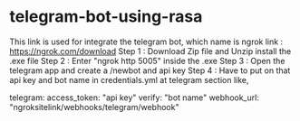 # telegram-bot-using-rasa
This link is used for integrate the telegram bot, which name is ngrok
link : https://ngrok.com/download
Step 1 : Download Zip file and Unzip install the .exe file
Step 2 : Enter "ngrok http 5005" inside the .exe 
Step 3 : Open the telegram app and create a /newbot and api key
Step 4 : Have to put on that api key and bot name in credentials.yml at telegram section like,

telegram:
  access_token: "api key"
  verify: "bot name"
  webhook_url: "ngroksitelink/webhooks/telegram/webhook"
